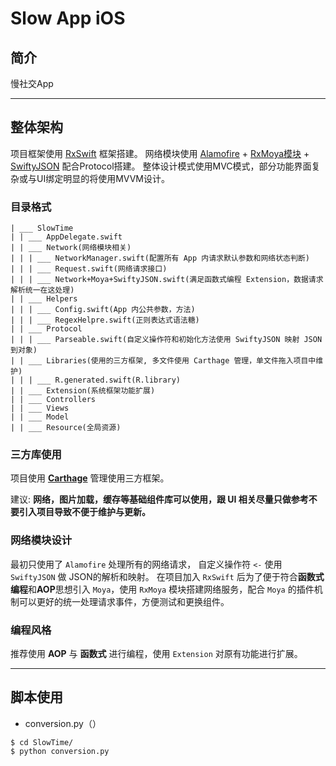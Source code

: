 # Slow App iOS
## 简介
慢社交App

---

## 整体架构
项目框架使用 [RxSwift](https://github.com/ReactiveX/RxSwift) 框架搭建。
网络模块使用 [Alamofire](https://github.com/Alamofire/Alamofire) + [RxMoya模块](https://github.com/Moya/Moya/tree/master/Sources/RxMoya) + [SwiftyJSON](https://github.com/SwiftyJSON/SwiftyJSON) 配合Protocol搭建。
整体设计模式使用MVC模式，部分功能界面复杂或与UI绑定明显的将使用MVVM设计。

### 目录格式

```
| ___ SlowTime
| | ___ AppDelegate.swift
| | ___ Network(网络模块相关)
| | | ___ NetworkManager.swift(配置所有 App 内请求默认参数和网络状态判断)
| | | ___ Request.swift(网络请求接口)
| | | ___ Network+Moya+SwiftyJSON.swift(满足函数式编程 Extension，数据请求解析统一在这处理)
| | ___ Helpers
| | | ___ Config.swift(App 内公共参数，方法)
| | | ___ RegexHelpre.swift(正则表达式语法糖)
| | ___ Protocol
| | | ___ Parseable.swift(自定义操作符和初始化方法使用 SwiftyJSON 映射 JSON 到对象)
| | ___ Libraries(使用的三方框架, 多文件使用 Carthage 管理，单文件拖入项目中维护)
| | | ___ R.generated.swift(R.library)
| | ___ Extension(系统框架功能扩展)
| | ___ Controllers
| | ___ Views
| | ___ Model
| | ___ Resource(全局资源)
```

### 三方库使用
项目使用 [**Carthage**](https://github.com/Carthage/Carthage) 管理使用三方框架。

建议: **网络，图片加载，缓存等基础组件库可以使用，跟 UI 相关尽量只做参考不要引入项目导致不便于维护与更新。**

### 网络模块设计
最初只使用了 `Alamofire` 处理所有的网络请求， 自定义操作符 `<-` 使用 `SwiftyJSON` 做 JSON的解析和映射。
在项目加入 `RxSwift` 后为了便于符合**函数式编程**和**AOP**思想引入 `Moya`，使用 `RxMoya` 模块搭建网络服务，配合 `Moya` 的插件机制可以更好的统一处理请求事件，方便测试和更换组件。

### 编程风格
推荐使用 **AOP** 与 **函数式** 进行编程，使用 `Extension` 对原有功能进行扩展。

---

## 脚本使用
- conversion.py（）

```
$ cd SlowTime/
$ python conversion.py
```


